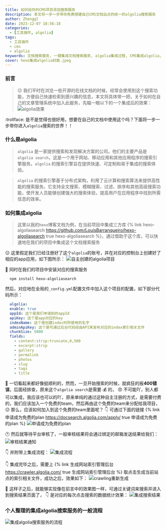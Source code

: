 ```yaml
---
title: 如何给你的CMS项目添加搜索服务
description: 本文将一步一步带你免费搭建自己CMS文档站点的统一的algolia搜索服务
author: Zhenggl
date: 2023-12-07 18:56:18
categories:
  - [工具插件, algolia]
tags:
  - 工具插件
  - cms
  - algolia
keywords: 文档搜索服务, 一键集成文档搜索服务, algolia集成过程, CMS集成algolia, 免费搭建文档在线搜索服务
cover: hexo集成algolia封面.jpeg
---
```


### 前言
> :confused: 我们平时在浏览一些开源的在线文档的时候，经常会使用到这个搜索功能，方便自己快速检索到感兴趣的信息，本文将具体带一把，关于如何在自己的文章管理系统中加入此服务，先瞄一眼以下的一个集成后的效果：
![algolia效果](algolia效果.gif)

:trollface: 是不是觉得也很好用，想要在自己的文档中使用这个吗？下面将一步一步带你进入`algolia`搜索的世界！！

### 什么是algolia
> `algolia` 是一家提供搜索和发现解决方案的公司。他们的主要产品是 `algolia search`，这是一个用于网站、移动应用和其他应用程序的搜索引擎服务。`algolia` 的搜索引擎旨在提供快速、可定制和易于集成的搜索体验。

> `algolia` 的搜索引擎基于分布式架构，利用了云计算和搜索算法来提供高性能的搜索服务。它支持全文搜索、模糊搜索、过滤、排序和其他高级搜索功能，使开发人员能够创建强大的搜索体验，提高用户在应用程序中找到所需信息的效率。

### 如何集成algolia
> 这里以我的`hexo`博客文档为例，在当前项目中集成三方库 {% link hexo-algoliasearch https://github.com/LouisBarranqueiro/hexo-algoliasearch true hexo-algoliasearch %}，通过借助于这个库，可以快速地在我们的项目中集成这个文档搜索服务

:confused: 这里假定我们已经注册好了这个`algolia`的账号，并在对应的控制台上创建好了相应的app应用，如下图所示：
![自主创建的algolia项目](自主创建的algolia项目.png)

:star2: 同时在我们的项目中安装对应的搜索服务
```shell
  npm install hexo-algoliasearch
```
然后，对应地在全局的`_config.yml`配置文件中加入这个项目的配置，如下部分代码所示：
```yml
  algolia:
  enable: true
  appId: 这个是我们申请到的appId
  apiKey: 这个是app对应的key
  indexName: 这个是创建indec时所使用的名字
  adminApiKey: 这个是可通过后台代码经由API来发布对应的index索引相关文件
  chunkSize: 5000
  fields:
    - content:strip:truncate,0,500
    - excerpt:strip
    - gallery
    - permalink
    - photos
    - slug
    - tags
    - title
```

:triumph: 一切看起来都好像挺顺利的，然而，一旦开始搜索的时候，就疯狂的报**400错误**，后面经排查，原来这个`algolia search`是需要 :moneybag: 的， :angry: 不可能吖，别人都可以集成，我应该也可以的吖，原来单纯的通过这种自主注册的方式，是需要付费的，我们应该加入一个免费的team，然后再由这个免费的team来分配给我项目，:confused: 那么，应该如何加入到这个免费的team里面呢？
:point_down: 可通过下面的链接
{% link 申请成为免费的plan https://docsearch.algolia.com/apply/ true 申请成为免费的plan %}
![申请成为免费的plan](申请成为免费的plan.png)

:clock1: 然后就等待平台审核了，一般审核结果将会通过绑定的邮箱发送结果给我们：
![审核结果通知](审核结果通知.png)

:point_down: 并附带上集成流程：
![集成流程](集成流程.png)

:point_down: 集成完毕之后，需要上 {% link 生成网站索引管理后台 https://crawler.algolia.com/ true 生成网站索引管理后台 %} 取点击生成当前站点的索引相关文件，成功之后，效果如下：
![crawling重新生成](crawling重新生成.png)

:ghost: 这样子之后，就能够实现像在前言中的效果图一样，可通过关键词来搜索并进入到搜索结果页面了， :point_down: 是对应的每次点击搜索的数据统计效果：
![集成搜索结果](集成搜索结果.png)

### 个人整理的集成algolia搜索服务的一般流程
![集成algolia搜索服务的流程](集成algolia搜索服务的流程.png)